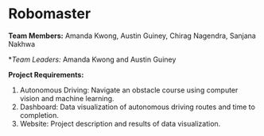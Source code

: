 # Robomaster

**Team Members:** Amanda Kwong, Austin Guiney, Chirag Nagendra, Sanjana Nakhwa

**Team Leaders:* Amanda Kwong and Austin Guiney

**Project Requirements:**
1. Autonomous Driving: Navigate an obstacle course using computer vision and machine learning.
2. Dashboard: Data visualization of autonomous driving routes and time to completion.
3. Website: Project description and results of data visualization. 
